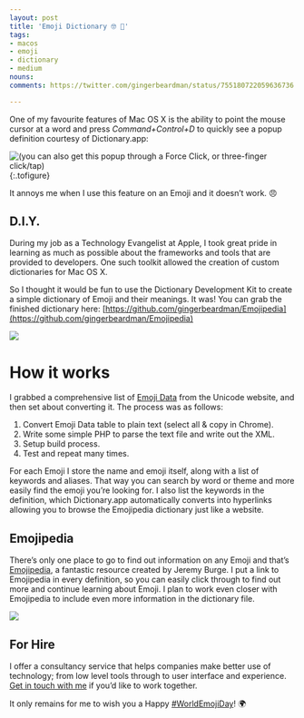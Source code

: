 ```yaml
---
layout: post
title: 'Emoji Dictionary 🤓 📖'
tags:
- macos
- emoji
- dictionary
- medium
nouns:
comments: https://twitter.com/gingerbeardman/status/755180722059636736

---
```


One of my favourite features of Mac OS X is the ability to point the mouse cursor at a word and press _Command+Control+D_ to quickly see a popup definition courtesy of Dictionary.app:

![](https://miro.medium.com/max/804/1*z1FhHq7vt1X2oNOsnsH9xg.png "(you can also get this popup through a Force Click, or three-finger click/tap)")
{:.tofigure}

It annoys me when I use this feature on an Emoji and it doesn’t work. 😠

D.I.Y.
------

During my job as a Technology Evangelist at Apple, I took great pride in learning as much as possible about the frameworks and tools that are provided to developers. One such toolkit allowed the creation of custom dictionaries for Mac OS X.

So I thought it would be fun to use the Dictionary Development Kit to create a simple dictionary of Emoji and their meanings. It was! You can grab the finished dictionary here: [https://github.com/gingerbeardman/Emojipedia](https://github.com/gingerbeardman/Emojipedia)

![](https://miro.medium.com/max/1282/1*1zrc24g1nE6yyEVfjUHW5g.png)

How it works
============

I grabbed a comprehensive list of [Emoji Data](http://unicode.org/emoji/charts/emoji-list.html) from the Unicode website, and then set about converting it. The process was as follows:

1.  Convert Emoji Data table to plain text (select all & copy in Chrome).
2.  Write some simple PHP to parse the text file and write out the XML.
3.  Setup build process.
4.  Test and repeat many times.

For each Emoji I store the name and emoji itself, along with a list of keywords and aliases. That way you can search by word or theme and more easily find the emoji you’re looking for. I also list the keywords in the definition, which Dictionary.app automatically converts into hyperlinks allowing you to browse the Emojipedia dictionary just like a website.

Emojipedia
----------

There’s only one place to go to find out information on any Emoji and that’s [Emojipedia](http://emojipedia.org), a fantastic resource created by Jeremy Burge. I put a link to Emojipedia in every definition, so you can easily click through to find out more and continue learning about Emoji. I plan to work even closer with Emojipedia to include even more information in the dictionary file.

![](https://miro.medium.com/max/840/1*Pn7tHXghkM3yK1YPGJTBkQ.png)

For Hire
--------

I offer a consultancy service that helps companies make better use of technology; from low level tools through to user interface and experience. [Get in touch with me](http://www.gingerbeardman.com) if you’d like to work together.

It only remains for me to wish you a Happy [#WorldEmojiDay](https://twitter.com/search?q=%23WorldEmojiDay)! 🌍